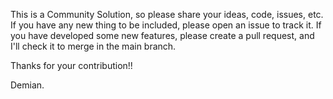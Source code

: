 This is a Community Solution, so please share your ideas, code, issues, etc.
If you have any new thing to be included, please open an issue to track it.
If you have developed some new features, please create a pull request, and I'll check it to merge in the main branch.

Thanks for your contribution!!

Demian.
